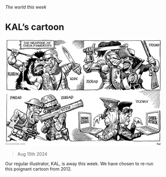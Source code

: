 ###### The world this week

# KAL’s cartoon 

#####  

![image](images/20240817_WWD000.png) 

> Aug 15th 2024 

Our regular illustrator, KAL, is away this week. We have chosen to re-run this poignant cartoon from 2012.






